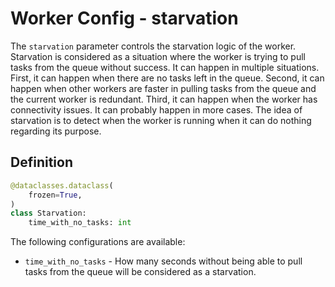 # Worker Config - starvation

The `starvation` parameter controls the starvation logic of the worker. Starvation is considered as a situation where the worker is trying to pull tasks from the queue without success. It can happen in multiple situations. First, it can happen when there are no tasks left in the queue. Second, it can happen when other workers are faster in pulling tasks from the queue and the current worker is redundant. Third, it can happen when the worker has connectivity issues. It can probably happen in more cases. The idea of starvation is to detect when the worker is running when it can do nothing regarding its purpose.


## Definition

```python
@dataclasses.dataclass(
    frozen=True,
)
class Starvation:
    time_with_no_tasks: int
```

The following configurations are available:

- `time_with_no_tasks` - How many seconds without being able to pull tasks from the queue will be considered as a starvation.
